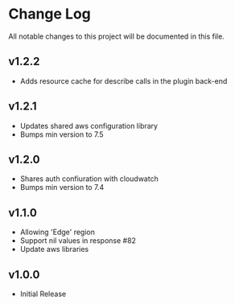 # Change Log

All notable changes to this project will be documented in this file.

## v1.2.2

- Adds resource cache for describe calls in the plugin back-end

## v1.2.1
- Updates shared aws configuration library
- Bumps min version to 7.5

## v1.2.0
- Shares auth confiuration with cloudwatch
- Bumps min version to 7.4

## v1.1.0

- Allowing 'Edge' region
- Support nil values in response #82
- Update aws libraries


## v1.0.0

- Initial Release
